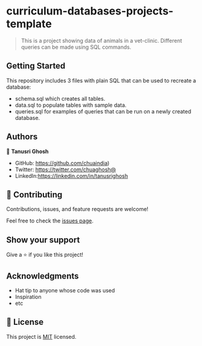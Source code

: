 # curriculum-databases-projects-template

> This is a project showing data of animals in a vet-clinic. Different queries can be made using SQL commands.


## Getting Started

This repository includes 3 files with plain SQL that can be used to recreate a database:

- schema.sql which creates all tables.
- data.sql to populate tables with sample data.
- queries.sql for examples of queries that can be run on a newly created database. 


## Authors

👤 **Tanusri Ghosh**

- GitHub: https://github.com/chuaindia)
- Twitter: https://twitter.com/chuaghosh@
- LinkedIn:https://linkedin.com/in/tanusrighosh

## 🤝 Contributing

Contributions, issues, and feature requests are welcome!

Feel free to check the [issues page](../../issues/).

## Show your support

Give a ⭐️ if you like this project!

## Acknowledgments

- Hat tip to anyone whose code was used
- Inspiration
- etc

## 📝 License

This project is [MIT](./MIT.md) licensed.
